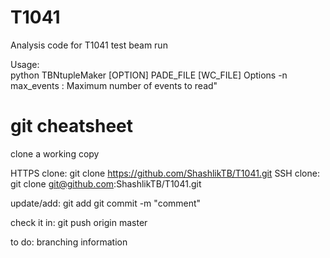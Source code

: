 T1041
=====

Analysis code for T1041 test beam run


Usage:  
python TBNtupleMaker [OPTION] PADE_FILE [WC_FILE]
       Options 
       -n max_events  : Maximum number of events to read"


git cheatsheet
==============

clone a working copy

HTTPS clone:
git clone https://github.com/ShashlikTB/T1041.git
SSH clone:
git clone git@github.com:ShashlikTB/T1041.git


update/add:
git add <file>
git commit -m "comment"

check it in:
git push origin master

to do: branching information

